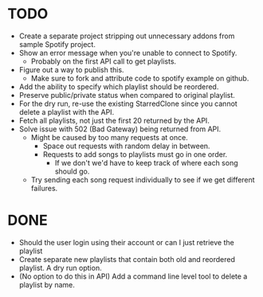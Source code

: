 # TODO
- Create a separate project stripping out unnecessary addons from sample Spotify project.
- Show an error message when you're unable to connect to Spotify.
    - Probably on the first API call to get playlists.
- Figure out a way to publish this.
    - Make sure to fork and attribute code to spotify example on github.
- Add the ability to specify which playlist should be reordered.
- Preserve public/private status when compared to original playlist.
- For the dry run, re-use the existing StarredClone since you cannot delete a playlist with the API.
- Fetch all playlists, not just the first 20 returned by the API.
- Solve issue with 502 (Bad Gateway) being returned from API.
    - Might be caused by too many requests at once.
        - Space out requests with random delay in between.
        - Requests to add songs to playlists must go in one order.
            - If we don't we'd have to keep track of where each song should go.
    - Try sending each song request individually to see if we get different failures.

# DONE
- Should the user login using their account or can I just retrieve the playlist 
- Create separate new playlists that contain both old and reordered playlist. A dry run option.
- (No option to do this in API) Add a command line level tool to delete a playlist by name. 